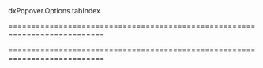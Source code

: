 <!--id-->dxPopover.Options.tabIndex<!--/id-->
===========================================================================
<!--hidden--><!--/hidden-->
===========================================================================

